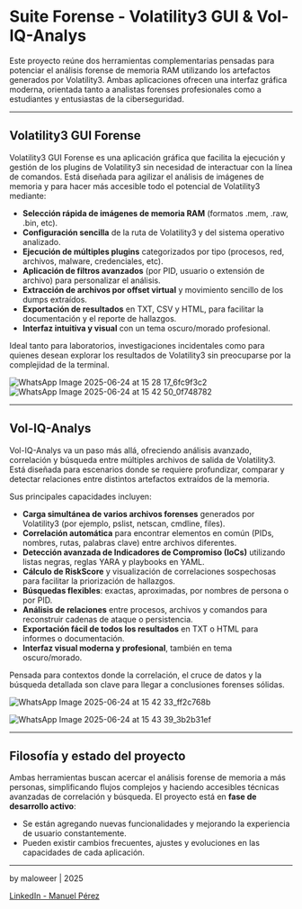 # Suite Forense - Volatility3 GUI & Vol-IQ-Analys

Este proyecto reúne dos herramientas complementarias pensadas para potenciar el análisis forense de memoria RAM utilizando los artefactos generados por Volatility3. Ambas aplicaciones ofrecen una interfaz gráfica moderna, orientada tanto a analistas forenses profesionales como a estudiantes y entusiastas de la ciberseguridad.

---

## Volatility3 GUI Forense

Volatility3 GUI Forense es una aplicación gráfica que facilita la ejecución y gestión de los plugins de Volatility3 sin necesidad de interactuar con la línea de comandos. Está diseñada para agilizar el análisis de imágenes de memoria y para hacer más accesible todo el potencial de Volatility3 mediante:

- **Selección rápida de imágenes de memoria RAM** (formatos .mem, .raw, .bin, etc).
- **Configuración sencilla** de la ruta de Volatility3 y del sistema operativo analizado.
- **Ejecución de múltiples plugins** categorizados por tipo (procesos, red, archivos, malware, credenciales, etc).
- **Aplicación de filtros avanzados** (por PID, usuario o extensión de archivo) para personalizar el análisis.
- **Extracción de archivos por offset virtual** y movimiento sencillo de los dumps extraídos.
- **Exportación de resultados** en TXT, CSV y HTML, para facilitar la documentación y el reporte de hallazgos.
- **Interfaz intuitiva y visual** con un tema oscuro/morado profesional.

Ideal tanto para laboratorios, investigaciones incidentales como para quienes desean explorar los resultados de Volatility3 sin preocuparse por la complejidad de la terminal.

![WhatsApp Image 2025-06-24 at 15 28 17_6fc9f3c2](https://github.com/user-attachments/assets/0aa256be-a670-4483-ac5e-3d4ba8583b64)  ![WhatsApp Image 2025-06-24 at 15 42 50_0f748782](https://github.com/user-attachments/assets/5f13e795-2e10-4553-9ce9-b188c559da37)




---

## Vol-IQ-Analys

Vol-IQ-Analys va un paso más allá, ofreciendo análisis avanzado, correlación y búsqueda entre múltiples archivos de salida de Volatility3. Está diseñada para escenarios donde se requiere profundizar, comparar y detectar relaciones entre distintos artefactos extraídos de la memoria.

Sus principales capacidades incluyen:

- **Carga simultánea de varios archivos forenses** generados por Volatility3 (por ejemplo, pslist, netscan, cmdline, files).
- **Correlación automática** para encontrar elementos en común (PIDs, nombres, rutas, palabras clave) entre archivos diferentes.
- **Detección avanzada de Indicadores de Compromiso (IoCs)** utilizando listas negras, reglas YARA y playbooks en YAML.
- **Cálculo de RiskScore** y visualización de correlaciones sospechosas para facilitar la priorización de hallazgos.
- **Búsquedas flexibles**: exactas, aproximadas, por nombres de persona o por PID.
- **Análisis de relaciones** entre procesos, archivos y comandos para reconstruir cadenas de ataque o persistencia.
- **Exportación fácil de todos los resultados** en TXT o HTML para informes o documentación.
- **Interfaz visual moderna y profesional**, también en tema oscuro/morado.

Pensada para contextos donde la correlación, el cruce de datos y la búsqueda detallada son clave para llegar a conclusiones forenses sólidas.


![WhatsApp Image 2025-06-24 at 15 42 33_ff2c768b](https://github.com/user-attachments/assets/f1db4ff0-43c7-45fa-8c7d-faca3954a5d5)



![WhatsApp Image 2025-06-24 at 15 43 39_3b2b31ef](https://github.com/user-attachments/assets/ee0333ae-24d1-454e-8aa3-f4a6f53c4252)


---

## Filosofía y estado del proyecto

Ambas herramientas buscan acercar el análisis forense de memoria a más personas, simplificando flujos complejos y haciendo accesibles técnicas avanzadas de correlación y búsqueda. El proyecto está en **fase de desarrollo activo**:  
- Se están agregando nuevas funcionalidades y mejorando la experiencia de usuario constantemente.  
- Pueden existir cambios frecuentes, ajustes y evoluciones en las capacidades de cada aplicación.

---

by maloweer | 2025

[LinkedIn - Manuel Pérez](https://www.linkedin.com/in/manuel-perez-ba7b432a0)
